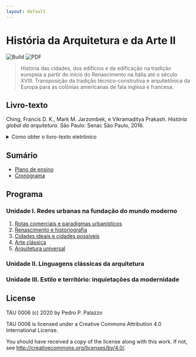 ```yaml
---
layout: default
---
```


História da Arquitetura e da Arte II
====================================

![Build](https://github.com/actions/hello-world/workflows/Build/badge.svg)
![PDF](https://github.com/actions/hello-world/workflows/PDF/badge.svg)

> História das cidades, dos edifícios e da edificação na tradição
> europeia a partir do início do Renascimento na Itália até o século
> XVIII. Transposição da tradição técnico-construtiva e arquitetônica da
> Europa para as colônias americanas de fala inglesa e francesa.

Livro-texto
-----------

Ching, Francis D. K., Mark M. Jarzombek, e Vikramaditya Prakash.
*História global da arquitetura*. São Paulo: Senac São Paulo, 2016.

<details>

  <summary> Como obter o livro-texto eletrônico </summary>

  Acessar o site da [Biblioteca Central](https://bce.unb.br). Pesquisar
  pelo livro usando a `🔍 Busca integrada` (função de busca padrão da
  BCE). Na visualização do resultado, clicar no link `View record at
  Minha Biblioteca`. Fazer login no serviço de leitura online usando as
  credenciais da BCE (CPF e senha usada no balcão de empréstimo).

</details>


Sumário
-------

- [Plano de ensino](plano.md)
- [Cronograma](cronograma.md)

Programa
--------

### Unidade I. Redes urbanas na fundação do mundo moderno ###

 1. [Rotas comerciais e paradigmas urbanísticos](docs/01-rotas.md)
 2. [Renascimento e historiografia](docs/02-renascimento.md)
 3. [Cidades ideais e cidades possíveis](docs/03-cidades-ideais.md)
 4. [Arte clássica](docs/04-arte-classica.md)
 5. [Arquitetura universal](docs/05-arq-universal.md)

### Unidade II. Linguagens clássicas da arquitetura ###

### Unidade III. Estilo e território: inquietações da modernidade ###

License
-------

TAU 0006 (c) 2020 by Pedro P. Palazzo

TAU 0006 is licensed under a Creative Commons Attribution 4.0
International License.

You should have received a copy of the license along with this work. If
not, see http://creativecommons.org/licenses/by/4.0/.
